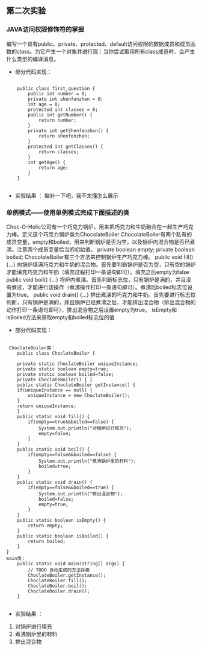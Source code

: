 ## 第二次实验
### JAVA访问权限修饰符的掌握
编写一个具有public、private、protected、default访问权限的数据成员和成员函数的class。为它产生一个对象并进行观：当你尝试取用所有class成员时、会产生什么类型的编译消息。
 - 部分代码实现：
 <pre><code>
	public class first_question {
		public int number = 0;
		private int shenfenzhen = 0;
		int age = 0;
		protected int classes = 0;
		public int getNumber() {
			return number;
		}
		private int getShenfenzhen() {
			return shenfenzhen;
		}
		protected int getClasses() {
			return classes;
		}
		int getAge() {
			return age;
		}
	}
	</pre></code>
 - 实验结果	：
脑补一下吧，我不太懂怎么展示
### 单例模式——使用单例模式完成下面描述的类
Choc-O-Holic公司有一个巧克力锅炉，用来把巧克力和牛奶融合在一起生产巧克力棒。定义这个巧克力锅炉类为ChocolateBoiler
ChocolateBoiler有两个私有的成员变量，empty和boiled，用来判断锅炉是否为空，以及锅炉内混合物是否已煮沸。注意两个成员变量恰当的初始值。
private boolean empty;
private boolean boiled;
ChocolateBoiler有三个方法来控制锅炉生产巧克力棒。
public void fill() {…} 向锅炉填满巧克力和牛奶的混合物。首先要判断锅炉是否为空，只有空的锅炉才能填充巧克力和牛奶（填充过程打印一条语句即可）。填充之后empty为false
public void boil() {…} 将炉内煮沸。首先判断标志位，只有锅炉是满的，并且没有煮过，才能进行该操作（煮沸操作打印一条语句即可）。煮沸后boiled标志位设置为true。
public void drain() {…} 排出煮沸的巧克力和牛奶。首先要进行标志位判断，只有锅炉是满的，并且锅炉已经煮沸之后，才能排出混合物（排出混合物的动作打印一条语句即可），排出混合物之后设置empty为true。
isEmpty和isBoiled方法来获取empty和boiled标志位的值
 - 部分代码实现：
 <pre><code>
 ChoclateBoiler类：
	public class ChoclateBoiler {

	private static ChoclateBoiler uniqueInstance;
    private static boolean empty=true;
    private static boolean boiled=false;
    private ChoclateBoiler() { }
    public static ChoclateBoiler getInstance() {
	if(uniqueInstance == null) {
	    uniqueInstance = new ChoclateBoiler();
	}
	return uniqueInstance;	
    }
    public static void fill() {
    	if(empty==true&&boiled==false) {
    		System.out.println("对锅炉进行填充");
    		empty=false;
    	}
    }
    public static void boil() {
    	if(empty==false&&boiled==false) {
    		System.out.println("煮沸锅炉里的材料");
    		boiled=true;
    	}
    }
    public static void drain() {
    	if(empty==false&&boiled==true) {
    		System.out.println("排出混合物");
    		boiled=false;
    		empty=true;
    	}
    }
    public static boolean isEmpty() {
    	return empty;
    }
    public static boolean isBoiled() {
    	return boiled;
    }
}
main类：
	public static void main(String[] args) {
		// TODO 自动生成的方法存根
		ChoclateBoiler.getInstance();
		ChoclateBoiler.fill();
		ChoclateBoiler.boil();
		ChoclateBoiler.drain();
	}
	</pre></code>
 - 实验结果	：
1. 对锅炉进行填充
2. 煮沸锅炉里的材料
3. 排出混合物
